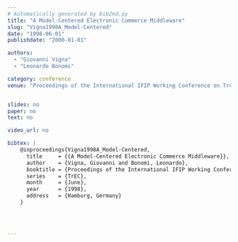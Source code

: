 ```yaml
---
# Automatically generated by bib2md.py
title: "A Model-Centered Electronic Commerce Middleware"
slug: "Vigna1998A_Model-Centered"
date: "1998-06-01"
publishdate: "2000-01-01"

authors:
  - "Giovanni Vigna"
  - "Leonardo Bonomi"

category: conference
venue: "Proceedings of the International IFIP Working Conference on Trends in Electronic Commerce (TrEC)"


slides: no
paper: no
text: no

video_url: no

bibtex: |
    @inproceedings{Vigna1998A_Model-Centered,
      title     = {{A Model-Centered Electronic Commerce Middleware}},
      author    = {Vigna, Giovanni and Bonomi, Leonardo},
      booktitle = {Proceedings of the International IFIP Working Conference on Trends in Electronic Commerce},
      series    = {TrEC},
      month     = {June},
      year      = {1998},
      address   = {Hamburg, Germany}
    }




---
```


